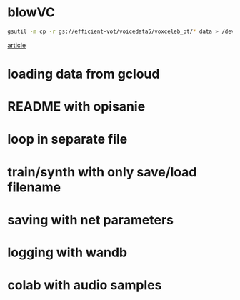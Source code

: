 # blowVC

```bash
gsutil -m cp -r gs://efficient-vot/voicedata5/voxceleb_pt/* data > /dev/null 2>&1
```

[article](https://arxiv.org/abs/1912.02164)

# loading data from gcloud
# README with opisanie
# loop in separate file
# train/synth with only save/load filename
# saving with net parameters
# logging with wandb
# colab with audio samples